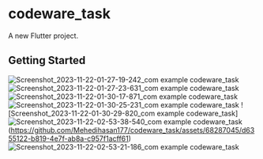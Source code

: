# codeware_task

A new Flutter project.

## Getting Started
![Screenshot_2023-11-22-01-27-19-242_com example codeware_task](https://github.com/Mehedihasan177/codeware_task/assets/68287045/c38df012-5b08-4b24-824f-103e8af2a874)
![Screenshot_2023-11-22-01-27-23-631_com example codeware_task](https://github.com/Mehedihasan177/codeware_task/assets/68287045/b15b5d55-5d5c-4993-947c-f3f2c635edc8)
![Screenshot_2023-11-22-01-30-17-871_com example codeware_task](https://github.com/Mehedihasan177/codeware_task/assets/68287045/c673bfb6-64a2-43e0-adee-23b21b255664)
![Screenshot_2023-11-22-01-30-25-231_com example codeware_task](https://github.com/Mehedihasan177/codeware_task/assets/68287045/54fc8db4-012a-4834-b855-8d77d8fe5933)
![Screenshot_2023-11-22-01-30-29-820_com example codeware_task]
![Screenshot_2023-11-22-02-53-38-540_com example codeware_task](https://github.com/Mehedihasan177/codeware_task/assets/68287045/351d4455-486e-4a3c-bca4-d73f7ce09a21)
(https://github.com/Mehedihasan177/codeware_task/assets/68287045/d6355122-b819-4e7f-ab8a-c957f1acff61)
![Screenshot_2023-11-22-02-53-21-186_com example codeware_task](https://github.com/Mehedihasan177/codeware_task/assets/68287045/d1055a9d-7823-4da5-a17e-86def0203dea)
